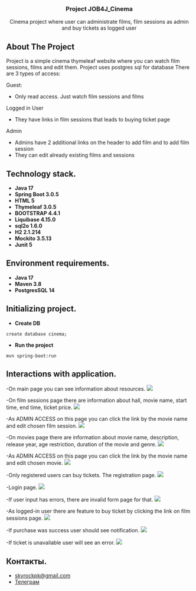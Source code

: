 
<h3 align="center">Project JOB4J_Cinema</h3>

  <p align="center">
    Cinema project where user can administrate films, film sessions as admin and buy tickets as logged user

  </p>



<!-- ABOUT THE PROJECT -->
## About The Project


Project is a simple cinema thymeleaf website where you can watch film sessions, films and edit them. Project uses postgres sql for database
There are 3 types of access:

Guest:
* Only read access. Just watch film sessions and films

Logged in User
* They have links in film sessions that leads to buying ticket page

Admin
* Admins have 2 additional links on the header to add film and to add film session
* They can edit already existing films and sessions

## Technology stack.

- **Java 17**
- **Spring Boot 3.0.5**
- **HTML 5**
- **Thymeleaf 3.0.5**
- **BOOTSTRAP 4.4.1**
- **Liquibase 4.15.0**
- **sql2o 1.6.0**
- **H2 2.1.214**
- **Mockito 3.5.13**
- **Junit 5**

## Environment requirements.

- **Java 17**
- **Maven 3.8**
- **PostgresSQL 14**
## Initializing project.

- **Create DB**

``` shell 
create database cinema;
```

- **Run the project**

``` shell 
mvn spring-boot:run
```

## Interactions with application.

-On main page you can see information about resources.
![](images/1.PNG)

-On film sessions page there are information about hall, movie name, start time, end time, ticket price.
![](images/2.PNG)

-As ADMIN ACCESS on this page you can click the link by the movie name and edit chosen film session.
![](images/3.PNG)

-On movies page there are information about movie name, description, release year, age restriction, duration of the movie and genre.
![](images/4.PNG)

-As ADMIN ACCESS on this page you can click the link by the movie name and edit chosen movie.
![](images/5.PNG)

-Only registered users can buy tickets. The registration page.
![](images/6.PNG)

-Login page.
![](images/7.PNG)

-If user input has errors, there are invalid form page for that.
![](images/8.PNG)

-As logged-in user there are feature to buy ticket by clicking the link on film sessions page.
![](images/9.PNG)

-If purchase was success user should see notification.
![](images/10.PNG)

-If ticket is unavailable user will see an error.
![](images/11.PNG)

## Контакты.
- skyrockpk@gmail.com
- <a href="https://t.me/julus_skyrock" target="_blank">Телеграм</a></h1>


